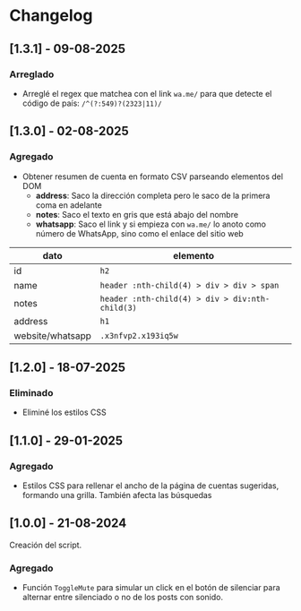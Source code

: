 # Changelog

## [1.3.1] - 09-08-2025

### Arreglado

- Arreglé el regex que matchea con el link `wa.me/` para que detecte el código de país:
  `/^(?:549)?(2323|11)/`

## [1.3.0] - 02-08-2025

### Agregado

- Obtener resumen de cuenta en formato CSV parseando elementos del DOM
  - **address**: Saco la dirección completa pero le saco de la primera coma en adelante
  - **notes**: Saco el texto en gris que está abajo del nombre
  - **whatsapp**: Saco el link y si empieza con `wa.me/` lo anoto como número de WhatsApp, sino como
    el enlace del sitio web

| dato             | elemento                                        |
| ---------------- | ----------------------------------------------- |
| id               | `h2`                                            |
| name             | `header :nth-child(4) > div > div > span`       |
| notes            | `header :nth-child(4) > div > div:nth-child(3)` |
| address          | `h1`                                            |
| website/whatsapp | `.x3nfvp2.x193iq5w`                             |

## [1.2.0] - 18-07-2025

### Eliminado

- Eliminé los estilos CSS

## [1.1.0] - 29-01-2025

### Agregado

- Estilos CSS para rellenar el ancho de la página de cuentas sugeridas, formando una grilla.
  También afecta las búsquedas

## [1.0.0] - 21-08-2024

Creación del script.

### Agregado

- Función `ToggleMute` para simular un click en el botón de silenciar para alternar entre silenciado o no
  de los posts con sonido.
